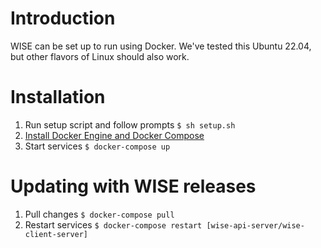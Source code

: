 # Introduction
WISE can be set up to run using Docker. We've tested this Ubuntu 22.04, but other flavors of Linux should also work.

# Installation

1. Run setup script and follow prompts ```$ sh setup.sh```
2. [Install Docker Engine and Docker Compose](https://docs.docker.com/engine/install/)
3. Start services ```$ docker-compose up```


# Updating with WISE releases

1. Pull changes ```$ docker-compose pull```
2. Restart services ```$ docker-compose restart [wise-api-server/wise-client-server]```
